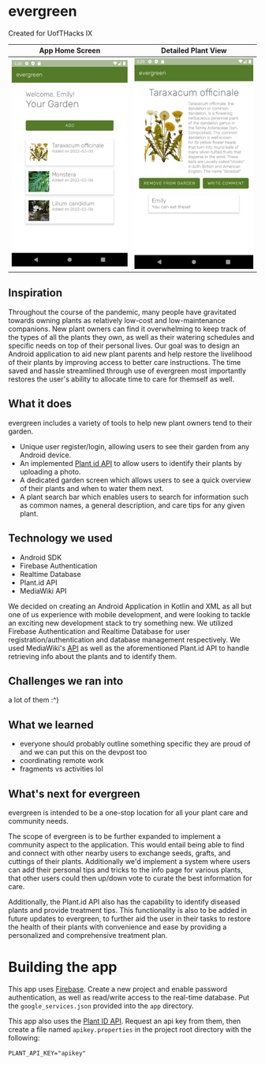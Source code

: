 # evergreen

Created for UofTHacks IX

App Home Screen           |  Detailed Plant View
:-------------------------:|:-------------------------:
![App Home Screen](https://github.com/EmilyGoose/PlantApp/raw/main/screenshots/HomeScreen.png) | ![App Plant Detail](https://github.com/EmilyGoose/PlantApp/raw/main/screenshots/PlantDetail.png)

## Inspiration
Throughout the course of the pandemic, many people have gravitated towards owning plants as relatively low-cost and low-maintenance companions. New plant owners can find it overwhelming to keep track of the types of all the plants they own, as well as their watering schedules and specific needs on top of their personal lives. Our goal was to design an Android application to aid new plant parents and help restore the livelihood of their plants by improving access to better care instructions.  The time saved and hassle streamlined through use of evergreen most importantly restores the user's ability to allocate time to care for themself as well.

## What it does
evergreen includes a variety of tools to help new plant owners tend to their garden.
* Unique user register/login, allowing users to see their garden from any Android device.
* An implemented [Plant id API](https://github.com/flowerchecker/Plant-id-API) to allow users to identify their plants by uploading a photo.
* A dedicated garden screen which allows users to see a quick overview of their plants and when to water them next.
* A plant search bar which enables users to search for information such as common names, a general description, and care tips for any given plant.

## Technology we used
* Android SDK
* Firebase Authentication
* Realtime Database
* Plant.id API
* MediaWiki API

We decided on creating an Android Application in Kotlin and XML as all but one of us experience with mobile development, and were looking to tackle an exciting new development stack to try something new. We utilized Firebase Authentication and Realtime Database for user registration/authentication and database management respectively. We used MediaWiki's [API](https://www.mediawiki.org/wiki/API:Main_page) as well as the aforementioned Plant.id API to handle retrieving info about the plants and to identify them.

## Challenges we ran into
a lot of them :^)

## What we learned
- everyone should probably outline something specific they are proud of and we can put this on the devpost too
- coordinating remote work
- fragments vs activities lol


## What's next for evergreen
evergreen is intended to be a one-stop location for all your plant care and community needs.  

The scope of evergreen is to be further expanded to implement a community aspect to the application. This would entail being able to find and connect with other nearby users to exchange seeds, grafts, and cuttings of their plants. Additionally we'd implement a system where users can add their personal tips and tricks to the info page for various plants, that other users could then up/down vote to curate the best information for care.

Additionally, the Plant.id API also has the capability to identify diseased plants and provide treatment tips.  This functionality is also to be added in future updates to evergreen, to further aid the user in their tasks to restore the health of their plants with convenience and ease by providing a personalized and comprehensive treatment plan.

# Building the app

This app uses [Firebase](firebase.google.com). Create a new project and enable password authentication, as well as read/write access to the real-time database. Put the `google_services.json` provided into the `app` directory.

This app also uses the [Plant ID API](github.com/flowerchecker/Plant-id-API). Request an api key from them, then create a file named `apikey.properties` in the project root directory with the following:

```properties
PLANT_API_KEY="apikey"
```

